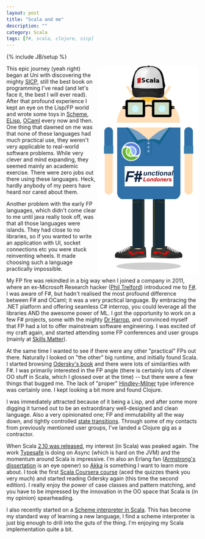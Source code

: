 ```yaml
---
layout: post
title: "Scala and me"
description: ""
category: Scala
tags: [f#, scala, clojure, sicp]
---
```

{% include JB/setup %}

<div style="float:right"><img src="/assets/images/scalame/martin.png"/></div>

This epic journey (yeah right) began at Uni with discovering the mighty [SICP](http://mitpress.mit.edu/sicp/), still the best book on programming I've read (and let's face it, the best I will ever read). After that profound experience I kept an eye on the Lisp/FP world and wrote some toys in [Scheme](http://plt-scheme.org/), [ELisp](http://en.wikipedia.org/wiki/Emacs_Lisp), [OCaml](http://ocaml.org/) every now and then. One thing that dawned on me was that none of these languages had much practical use, they weren't very applicable to real-world software problems. While very clever and mind expanding, they seemed mainly an academic exercise. There were zero jobs out there using these languages. Heck, hardly anybody of my peers have heard nor cared about them.

Another problem with the early FP languages, which didn't come clear to me until java really took off, was that all those languages were islands. They had close to no libraries, so if you wanted to write an application with UI, socket connections etc you were stuck reinventing wheels. It made choosing such a language practically impossible.

My FP fire was rekindled in a big way when I joined a company in 2011, where an ex-Microsoft Research hacker ([Phil Trelford](https://twitter.com/ptrelford)) introduced me to [F#](http://fsharp.org/). I was aware of F#, but hadn't realised the most profound difference between F# and OCaml; it was a very practical language. By embracing the .NET platform and offering seamless C# interrop, you could leverage all the libraries AND the awesome power of ML. I got the opportunity to work on a few F# projects, some with the mighty [Dr Harrop](https://twitter.com/jonharrop), and convinced myself that FP had a lot to offer mainstream software engineering. I was excited of my craft again, and started attending some FP conferences and user groups (mainly at [Skills Matter](http://skillsmatter.com/)).

At the same time I wanted to see if there were any other "practical" FPs out there. Naturally I looked on "the other" big runtime, and initially found Scala. I started browsing [Odersky's book](http://www.artima.com/shop/programming_in_scala_2ed) and there were lots of similarities with F#. I was primarily interested in the FP angle (there is certainly lots of clever OO stuff in Scala, which I glossed over at the time) -- but there were a few things that bugged me. The lack of "proper" [Hindley-Milner](https://en.wikipedia.org/wiki/Hindley%E2%80%93Milner) type inference was certainly one. I kept looking a bit more and found Clojure.

I was immediately attracted because of it being a Lisp, and after some more digging it turned out to be an extraordinary well-designed and clean language. Also a very opinionated one; FP and immutability all the way down, and tightly controlled [state transitions](http://clojure.org/state). Through some of my contacts from previously mentioned user groups, I've landed a Clojure gig as a contractor.

When Scala [2.10 was released](http://typesafe.com/blog/announcing-scala-210-a-simpler-way-to-tackle), my interest (in Scala) was peaked again. The work [Typesafe](http://typesafe.com) is doing on Async (which is hard on the JVM) and the momentum around Scala is impressive. I'm also an Erlang fan ([Armstrong's dissertation](http://www.sics.se/~joe/thesis/armstrong_thesis_2003.pdf) is an eye opener) so [Akka](http://akka.io/) is something I want to learn more about. I took the first [Scala Coursera course](https://www.coursera.org/course/progfun) (aced the quizzes thank you very much) and started reading Odersky again (this time the second edition). I really enjoy the power of case classes and pattern matching, and you have to be impressed by the innovation in the OO space that Scala is (in my opinion) spearheading.

I also recently started on a [Scheme interpreter in Scala](https://github.com/martintrojer/scheme-scala). This has become my standard way of learning a new language, I find a scheme interpreter is just big enough to drill into the guts of the thing. I'm enjoying my Scala implementation quite a bit.
